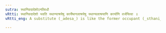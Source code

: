 ```yaml
---
sutra: स्थानिवदादेशोऽनल्विधौ
vRtti: स्थानिवदादेशो भवति स्थान्याश्रयेषु कार्येष्वनलाश्रयेषु स्थान्यलाश्रयाणि कार्याणि वर्जयित्वा ॥
vRtti_eng: A substitute (_adesa_) is like the former occupant (_sthani_) but not in the case of a rule the occasion for the operation of which is furnished by the letters of the original term.

---
```

